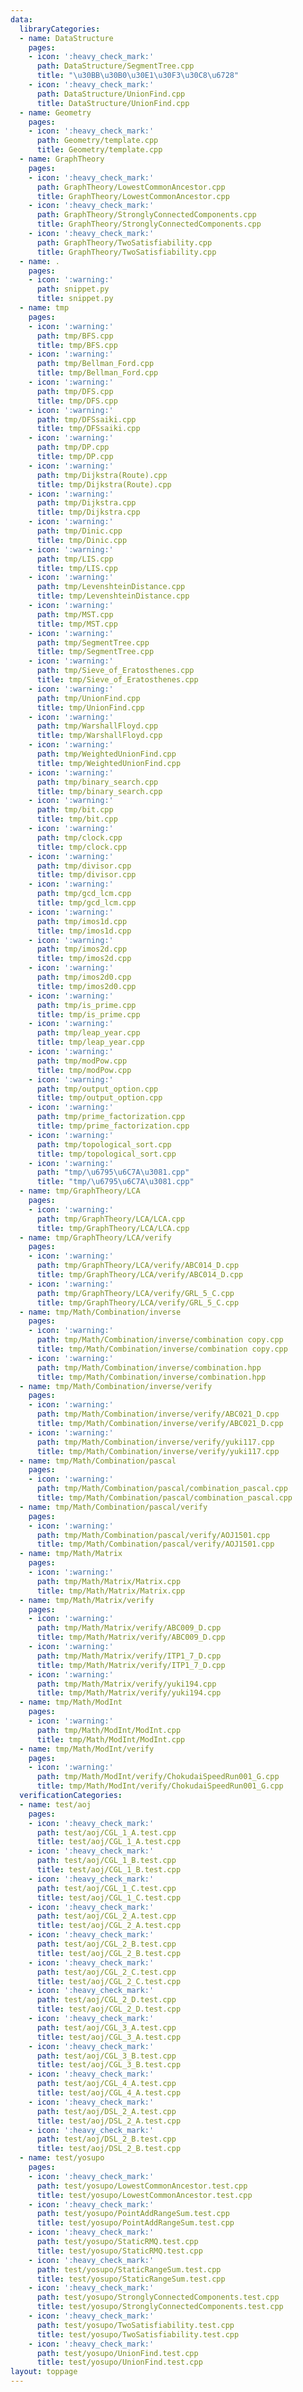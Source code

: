 ```yaml
---
data:
  libraryCategories:
  - name: DataStructure
    pages:
    - icon: ':heavy_check_mark:'
      path: DataStructure/SegmentTree.cpp
      title: "\u30BB\u30B0\u30E1\u30F3\u30C8\u6728"
    - icon: ':heavy_check_mark:'
      path: DataStructure/UnionFind.cpp
      title: DataStructure/UnionFind.cpp
  - name: Geometry
    pages:
    - icon: ':heavy_check_mark:'
      path: Geometry/template.cpp
      title: Geometry/template.cpp
  - name: GraphTheory
    pages:
    - icon: ':heavy_check_mark:'
      path: GraphTheory/LowestCommonAncestor.cpp
      title: GraphTheory/LowestCommonAncestor.cpp
    - icon: ':heavy_check_mark:'
      path: GraphTheory/StronglyConnectedComponents.cpp
      title: GraphTheory/StronglyConnectedComponents.cpp
    - icon: ':heavy_check_mark:'
      path: GraphTheory/TwoSatisfiability.cpp
      title: GraphTheory/TwoSatisfiability.cpp
  - name: .
    pages:
    - icon: ':warning:'
      path: snippet.py
      title: snippet.py
  - name: tmp
    pages:
    - icon: ':warning:'
      path: tmp/BFS.cpp
      title: tmp/BFS.cpp
    - icon: ':warning:'
      path: tmp/Bellman_Ford.cpp
      title: tmp/Bellman_Ford.cpp
    - icon: ':warning:'
      path: tmp/DFS.cpp
      title: tmp/DFS.cpp
    - icon: ':warning:'
      path: tmp/DFSsaiki.cpp
      title: tmp/DFSsaiki.cpp
    - icon: ':warning:'
      path: tmp/DP.cpp
      title: tmp/DP.cpp
    - icon: ':warning:'
      path: tmp/Dijkstra(Route).cpp
      title: tmp/Dijkstra(Route).cpp
    - icon: ':warning:'
      path: tmp/Dijkstra.cpp
      title: tmp/Dijkstra.cpp
    - icon: ':warning:'
      path: tmp/Dinic.cpp
      title: tmp/Dinic.cpp
    - icon: ':warning:'
      path: tmp/LIS.cpp
      title: tmp/LIS.cpp
    - icon: ':warning:'
      path: tmp/LevenshteinDistance.cpp
      title: tmp/LevenshteinDistance.cpp
    - icon: ':warning:'
      path: tmp/MST.cpp
      title: tmp/MST.cpp
    - icon: ':warning:'
      path: tmp/SegmentTree.cpp
      title: tmp/SegmentTree.cpp
    - icon: ':warning:'
      path: tmp/Sieve_of_Eratosthenes.cpp
      title: tmp/Sieve_of_Eratosthenes.cpp
    - icon: ':warning:'
      path: tmp/UnionFind.cpp
      title: tmp/UnionFind.cpp
    - icon: ':warning:'
      path: tmp/WarshallFloyd.cpp
      title: tmp/WarshallFloyd.cpp
    - icon: ':warning:'
      path: tmp/WeightedUnionFind.cpp
      title: tmp/WeightedUnionFind.cpp
    - icon: ':warning:'
      path: tmp/binary_search.cpp
      title: tmp/binary_search.cpp
    - icon: ':warning:'
      path: tmp/bit.cpp
      title: tmp/bit.cpp
    - icon: ':warning:'
      path: tmp/clock.cpp
      title: tmp/clock.cpp
    - icon: ':warning:'
      path: tmp/divisor.cpp
      title: tmp/divisor.cpp
    - icon: ':warning:'
      path: tmp/gcd_lcm.cpp
      title: tmp/gcd_lcm.cpp
    - icon: ':warning:'
      path: tmp/imos1d.cpp
      title: tmp/imos1d.cpp
    - icon: ':warning:'
      path: tmp/imos2d.cpp
      title: tmp/imos2d.cpp
    - icon: ':warning:'
      path: tmp/imos2d0.cpp
      title: tmp/imos2d0.cpp
    - icon: ':warning:'
      path: tmp/is_prime.cpp
      title: tmp/is_prime.cpp
    - icon: ':warning:'
      path: tmp/leap_year.cpp
      title: tmp/leap_year.cpp
    - icon: ':warning:'
      path: tmp/modPow.cpp
      title: tmp/modPow.cpp
    - icon: ':warning:'
      path: tmp/output_option.cpp
      title: tmp/output_option.cpp
    - icon: ':warning:'
      path: tmp/prime_factorization.cpp
      title: tmp/prime_factorization.cpp
    - icon: ':warning:'
      path: tmp/topological_sort.cpp
      title: tmp/topological_sort.cpp
    - icon: ':warning:'
      path: "tmp/\u6795\u6C7A\u3081.cpp"
      title: "tmp/\u6795\u6C7A\u3081.cpp"
  - name: tmp/GraphTheory/LCA
    pages:
    - icon: ':warning:'
      path: tmp/GraphTheory/LCA/LCA.cpp
      title: tmp/GraphTheory/LCA/LCA.cpp
  - name: tmp/GraphTheory/LCA/verify
    pages:
    - icon: ':warning:'
      path: tmp/GraphTheory/LCA/verify/ABC014_D.cpp
      title: tmp/GraphTheory/LCA/verify/ABC014_D.cpp
    - icon: ':warning:'
      path: tmp/GraphTheory/LCA/verify/GRL_5_C.cpp
      title: tmp/GraphTheory/LCA/verify/GRL_5_C.cpp
  - name: tmp/Math/Combination/inverse
    pages:
    - icon: ':warning:'
      path: tmp/Math/Combination/inverse/combination copy.cpp
      title: tmp/Math/Combination/inverse/combination copy.cpp
    - icon: ':warning:'
      path: tmp/Math/Combination/inverse/combination.hpp
      title: tmp/Math/Combination/inverse/combination.hpp
  - name: tmp/Math/Combination/inverse/verify
    pages:
    - icon: ':warning:'
      path: tmp/Math/Combination/inverse/verify/ABC021_D.cpp
      title: tmp/Math/Combination/inverse/verify/ABC021_D.cpp
    - icon: ':warning:'
      path: tmp/Math/Combination/inverse/verify/yuki117.cpp
      title: tmp/Math/Combination/inverse/verify/yuki117.cpp
  - name: tmp/Math/Combination/pascal
    pages:
    - icon: ':warning:'
      path: tmp/Math/Combination/pascal/combination_pascal.cpp
      title: tmp/Math/Combination/pascal/combination_pascal.cpp
  - name: tmp/Math/Combination/pascal/verify
    pages:
    - icon: ':warning:'
      path: tmp/Math/Combination/pascal/verify/AOJ1501.cpp
      title: tmp/Math/Combination/pascal/verify/AOJ1501.cpp
  - name: tmp/Math/Matrix
    pages:
    - icon: ':warning:'
      path: tmp/Math/Matrix/Matrix.cpp
      title: tmp/Math/Matrix/Matrix.cpp
  - name: tmp/Math/Matrix/verify
    pages:
    - icon: ':warning:'
      path: tmp/Math/Matrix/verify/ABC009_D.cpp
      title: tmp/Math/Matrix/verify/ABC009_D.cpp
    - icon: ':warning:'
      path: tmp/Math/Matrix/verify/ITP1_7_D.cpp
      title: tmp/Math/Matrix/verify/ITP1_7_D.cpp
    - icon: ':warning:'
      path: tmp/Math/Matrix/verify/yuki194.cpp
      title: tmp/Math/Matrix/verify/yuki194.cpp
  - name: tmp/Math/ModInt
    pages:
    - icon: ':warning:'
      path: tmp/Math/ModInt/ModInt.cpp
      title: tmp/Math/ModInt/ModInt.cpp
  - name: tmp/Math/ModInt/verify
    pages:
    - icon: ':warning:'
      path: tmp/Math/ModInt/verify/ChokudaiSpeedRun001_G.cpp
      title: tmp/Math/ModInt/verify/ChokudaiSpeedRun001_G.cpp
  verificationCategories:
  - name: test/aoj
    pages:
    - icon: ':heavy_check_mark:'
      path: test/aoj/CGL_1_A.test.cpp
      title: test/aoj/CGL_1_A.test.cpp
    - icon: ':heavy_check_mark:'
      path: test/aoj/CGL_1_B.test.cpp
      title: test/aoj/CGL_1_B.test.cpp
    - icon: ':heavy_check_mark:'
      path: test/aoj/CGL_1_C.test.cpp
      title: test/aoj/CGL_1_C.test.cpp
    - icon: ':heavy_check_mark:'
      path: test/aoj/CGL_2_A.test.cpp
      title: test/aoj/CGL_2_A.test.cpp
    - icon: ':heavy_check_mark:'
      path: test/aoj/CGL_2_B.test.cpp
      title: test/aoj/CGL_2_B.test.cpp
    - icon: ':heavy_check_mark:'
      path: test/aoj/CGL_2_C.test.cpp
      title: test/aoj/CGL_2_C.test.cpp
    - icon: ':heavy_check_mark:'
      path: test/aoj/CGL_2_D.test.cpp
      title: test/aoj/CGL_2_D.test.cpp
    - icon: ':heavy_check_mark:'
      path: test/aoj/CGL_3_A.test.cpp
      title: test/aoj/CGL_3_A.test.cpp
    - icon: ':heavy_check_mark:'
      path: test/aoj/CGL_3_B.test.cpp
      title: test/aoj/CGL_3_B.test.cpp
    - icon: ':heavy_check_mark:'
      path: test/aoj/CGL_4_A.test.cpp
      title: test/aoj/CGL_4_A.test.cpp
    - icon: ':heavy_check_mark:'
      path: test/aoj/DSL_2_A.test.cpp
      title: test/aoj/DSL_2_A.test.cpp
    - icon: ':heavy_check_mark:'
      path: test/aoj/DSL_2_B.test.cpp
      title: test/aoj/DSL_2_B.test.cpp
  - name: test/yosupo
    pages:
    - icon: ':heavy_check_mark:'
      path: test/yosupo/LowestCommonAncestor.test.cpp
      title: test/yosupo/LowestCommonAncestor.test.cpp
    - icon: ':heavy_check_mark:'
      path: test/yosupo/PointAddRangeSum.test.cpp
      title: test/yosupo/PointAddRangeSum.test.cpp
    - icon: ':heavy_check_mark:'
      path: test/yosupo/StaticRMQ.test.cpp
      title: test/yosupo/StaticRMQ.test.cpp
    - icon: ':heavy_check_mark:'
      path: test/yosupo/StaticRangeSum.test.cpp
      title: test/yosupo/StaticRangeSum.test.cpp
    - icon: ':heavy_check_mark:'
      path: test/yosupo/StronglyConnectedComponents.test.cpp
      title: test/yosupo/StronglyConnectedComponents.test.cpp
    - icon: ':heavy_check_mark:'
      path: test/yosupo/TwoSatisfiability.test.cpp
      title: test/yosupo/TwoSatisfiability.test.cpp
    - icon: ':heavy_check_mark:'
      path: test/yosupo/UnionFind.test.cpp
      title: test/yosupo/UnionFind.test.cpp
layout: toppage
---
```

